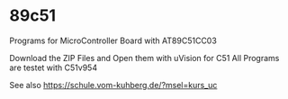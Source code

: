 # 89c51
Programs for MicroController Board with AT89C51CC03

Download the ZIP Files and Open them with uVision for C51
All Programs are testet with C51v954

See also https://schule.vom-kuhberg.de/?msel=kurs_uc
